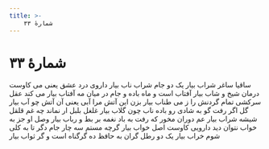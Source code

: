 ```yaml
---
title: >-
    شمارهٔ ۳۳
---
```

# شمارهٔ ۳۳

ساقیا ساغر شراب بیار
یک دو جام شراب ناب بیار
داروی درد عشق یعنی می
کاوست درمان شیخ و شاب بیار
آفتاب است و ماه باده و جام
در میان مه آفتاب بیار
می کند عقل سرکشی تمام
گردنش را ز می طناب بیار
بزن این آتش مرا آبی
یعنی آن آتش چو آب بیار
گل اگر رفت گو به شادی رو
باده ناب چون گلاب بیار
غلغل بلبل ار نماند چه غم
قلقل شیشه شراب بیار
عم دوران مخور که رفت به باد
نغمه بر بط و رباب بیار
وصل او جز به خواب نتوان دید
دارویی کاوست اصل خواب بیار
گرچه مستم سه چار جام دگر
تا به کلی شوم خراب بیار
یک دو رطل گران به حافظ ده
گرگناه است و گر ثواب بیار
